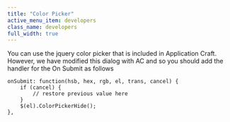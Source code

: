 ```yaml
---
title: "Color Picker"
active_menu_item: developers
class_name: developers
full_width: true
---
```



You can use the jquery color picker that is included in Application Craft. However, we have modified this dialog with AC and so you should add the handler for the On Submit as follows

    onSubmit: function(hsb, hex, rgb, el, trans, cancel) {
        if (cancel) {
            // restore previous value here
        }
        $(el).ColorPickerHide();
    },
   

